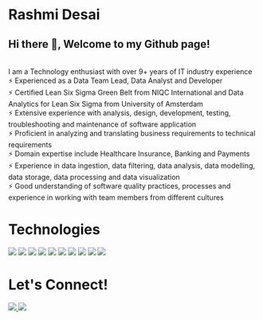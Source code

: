 # Rashmi Desai

## Hi there 👋, Welcome to my Github page!

<br>
I am a Technology enthusiast with over 9+ years of IT industry experience
<br> ⚡  Experienced as a Data Team Lead, Data Analyst and Developer 
<br> ⚡  Certified Lean Six Sigma Green Belt from NIQC International and Data Analytics for Lean Six Sigma from University of Amsterdam
<br> ⚡  Extensive experience with analysis, design, development, testing, troubleshooting and maintenance of software application
<br> ⚡  Proficient in analyzing and translating business requirements to technical requirements
<br> ⚡  Domain expertise include Healthcare Insurance, Banking and Payments
<br> ⚡  Experience in data ingestion, data filtering, data analysis, data modelling, data storage, data processing and data visualization
<br> ⚡  Good understanding of software quality practices, processes and experience in working with team members from different cultures

 
<h1 align="left">Technologies</h1>


<p align="left">
  <img src="https://img.shields.io/static/v1?label=|&message=SAS&color=2b625f&style=plastic&logo=sas"/>
  <img src="https://img.shields.io/static/v1?label=|&message=Cobol&color=2b625f&style=plastic&logo=Cobol"/>
  <img src="https://img.shields.io/static/v1?label=|&message=PostgreSQL&color=4169E1&style=plastic&logo=PostgreSQL"/>
  <img src="https://img.shields.io/static/v1?label=|&message=SQL&color=2b625f&style=plastic&logo=SQL"/>
  <img src="https://img.shields.io/static/v1?label=|&message=PYTHON&color=52985b&style=plastic&logo=python"/>
  <img src="https://img.shields.io/static/v1?label=|&message=Microsoft Azure&color=0078D4&style=plastic&logo=Microsoft Azure"/>
  <img src="https://img.shields.io/static/v1?label=|&message=Power BI&color=F2C811&style=plastic&logo=Power BI"/>
  <img src="https://img.shields.io/static/v1?label=|&message=GIT&color=cbb148&style=plastic&logo=git"/>
  <img src="https://img.shields.io/static/v1?label=|&message=GitHub&color=181717&style=plastic&logo=GitHub"/>
  <img src="https://img.shields.io/static/v1?label=|&message=Visual Studio Code&color=007ACC&style=plastic&logo=Visual Studio Code"/>
</p>
     


<h1 align="left">Let's Connect!</h1>



<p align="left">
  <a href="https://technotalkswithrd.blogspot.com" target="_blank">
    <img src="https://img.shields.io/static/v1?label=|&message=WEBSITE&color=23555f&style=plastic&logo=react&logo-color=white"/>
  </a>
  <a href="https://www.linkedin.com/rashmi-desai" target="_blank">
    <img src="https://img.shields.io/static/v1?label=|&message=LINKEDIN&color=cdf998&style=plastic&logo=linkedin&logo-color=white"/>
  </a>
</p> 
